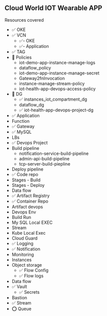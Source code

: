 ## Cloud World IOT Wearable APP 

Resources covered 

- ✅️ OKE
- ✅ VCN 
  - ✅- OKE
  - ✅- Application
- ✅ TAG
- 🚧 Policies
  - iot-demo-app-instance-manage-logs
  - dataflow_policy
  - iot-demo-app-instance-manage-secret
  - Gateway2fnInvocation
  - instance-manage-stream-policy
  - iot-health-app-devops-access-policy
- 🚧 DG
  - ✅ instances_iot_compartment_dg
  - dataflow_dg
  - ✅ iot-health-app-devops-project-dg
- ✅ Application
- Function
- ✅ Gateway
- ✅ MySQL
- LBs
- ✅ Devops Project
- Build pipeline
  - notification-service-build-pipeline
  - admin-api-build-pipeline
  - tcp-server-build-piepline
- Deploy pipeline
- ✅ Code repo
- Stages  - Build 
- Stages - Deploy
- Data flow 
- ✅ Artifact Registry
- ✅ Container Repo 
- Artifact devops 
- Devops Env
- Build Run
- My SQL Local EXEC
- Stream
- Kube Local Exec
- Cloud Guard 
- ✅ Logging
- ✅ Notification 
- Monitoring
- Instances 
- Object storage
  - ✅ Flow Config
  - ✅ Flow logs
- Data flow
- ✅ Vault
  - ✅ Secrets 
- Bastion 
- ✅ Stream
- ⭕ Queue 
